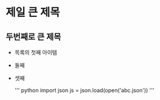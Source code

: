 # 제일 큰 제목
## 두번째로 큰 제목

- 목록의 첫째 아이템
- 둘째
- 셋째

  ''' python
  import json
  js = json.load(open('abc.json'))
  '''
